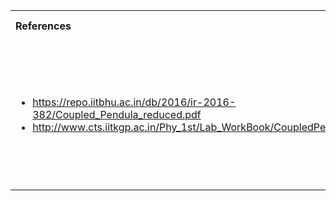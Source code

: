 <table style="text-align:justify;">
<tr style="background-color:transparent;">
  <th>References</th>
    <th>Contributors list</th>
  </tr>
  <tr style="background-color:transparent;">
  <td>
  <ul>

  <li><a href="https://repo.iitbhu.ac.in/db/2016/ir-2016-382/Coupled_Pendula_reduced.pdf">https://repo.iitbhu.ac.in/db/2016/ir-2016-382/Coupled_Pendula_reduced.pdf</a></li>
  <li><a href="http://www.cts.iitkgp.ac.in/Phy_1st/Lab_WorkBook/CoupledPendula.pdf">http://www.cts.iitkgp.ac.in/Phy_1st/Lab_WorkBook/CoupledPendula.pdf</a></li>


  </td>
    <td>Developer : Dr. K V Gangadharan  | NITK</br></br>
    Contributors :
    <ul style="list-style-type: none;">
    <li> | NITK</li>
    <li> | NITK</li>
    <li> | NITK</li>
    </ul></td>
  </tr>
</table>

